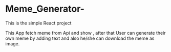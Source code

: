 # Meme_Generator-

This is the simple React project

This App fetch meme from Api and show , after that User can generate their own meme by adding text and also he/she can download the meme as image.
